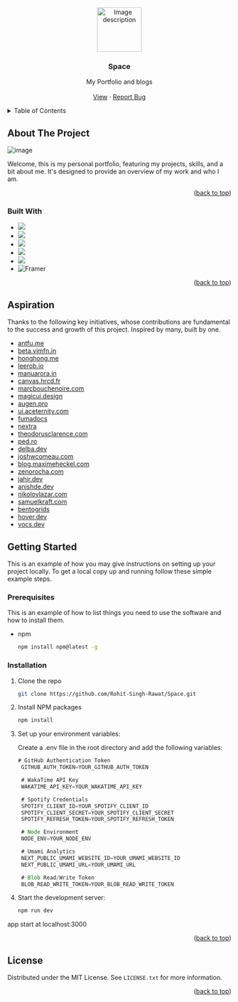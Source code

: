 
<a id="readme-top"></a>
<br />
<div align="center">
  <a href="https://github.com/Rohit-Singh-Rawat/Space">
    <img src="https://github.com/user-attachments/assets/44c27d9c-d204-4702-908f-e82ee63745a6" alt="Image description" width="100" />
  </a>

<h3 align="center">Space</h3>

  <p align="center">
    My Portfolio and blogs
    <br />
    <br />
    <a href="https://rohitsinghrawat.tech">View</a>
    ·
    <a href="mailto:rohitzrawat2003@gmail.com">Report Bug</a>
  </p>
</div>



<details>
  <summary>Table of Contents</summary>
  <ol>
    <li>
      <a href="#about-the-project">About The Project</a>
      <ul>
        <li><a href="#built-with">Built With</a></li>
      </ul>
    </li>
    <li><a href="#aspiration">Aspiration</a></li>
    <li>
      <a href="#getting-started">Getting Started</a>
      <ul>
        <li><a href="#prerequisites">Prerequisites</a></li>
        <li><a href="#installation">Installation</a></li>
      </ul>
    </li>
    <li><a href="#license">License</a></li>
  </ol>
</details>



<!-- ABOUT THE PROJECT -->
## About The Project
![image](https://github.com/user-attachments/assets/979b65bb-4a01-4a4d-93bd-70287b414296)

Welcome, this is my personal portfolio, featuring my projects, skills, and a bit about me. It's designed to provide an overview of my work and who I am.


<p align="right">(<a href="#readme-top">back to top</a>)</p>



### Built With

* <img src="https://img.shields.io/badge/next%20js-000000?style=for-the-badge&logo=nextdotjs&logoColor=white" />
* <img src="https://img.shields.io/badge/React-20232A?style=for-the-badge&logo=react&logoColor=61DAFB" />
* <img src="https://img.shields.io/badge/TypeScript-007ACC?style=for-the-badge&logo=typescript&logoColor=white" />
* <img src="https://img.shields.io/badge/Tailwind_CSS-38B2AC?style=for-the-badge&logo=tailwind-css&logoColor=white"/>
* <img src="https://img.shields.io/badge/shadcn%2Fui-000000?style=for-the-badge&logo=shadcnui&logoColor=white"/>
* ![Framer](https://img.shields.io/badge/Framer-black?style=for-the-badge&logo=framer&logoColor=blue)


<p align="right">(<a href="#readme-top">back to top</a>)</p>

## Aspiration
Thanks to the following key initiatives, whose contributions are fundamental to the success and growth of this project. Inspired by many, built by one.

- [antfu.me](https://antfu.me/)
- [beta.vimfn.in](https://beta.vimfn.in)
- [honghong.me](https://honghong.me)
- [leerob.io](https://leerob.io)
- [manuarora.in](https://manuarora.in/)
- [canvas.hrcd.fr](https://canvas.hrcd.fr/)
- [marcbouchenoire.com](https://marcbouchenoire.com)
- [magicui.design](https://magicui.design/)
- [augen.pro](https://augen.pro/)
- [ui.aceternity.com](https://ui.aceternity.com/)
- [fumadocs](https://fumadocs.vercel.app/) 
- [nextra](https://nextra.site/)
- [theodorusclarence.com](https://theodorusclarence.com/)
- [ped.ro](https://ped.ro/)
- [delba.dev](https://delba.dev/)
- [joshwcomeau.com](https://www.joshwcomeau.com/)
- [blog.maximeheckel.com](https://blog.maximeheckel.com/)
- [zenorocha.com](https://zenorocha.com/)
- [jahir.dev](https://jahir.dev/)
- [anishde.dev](https://anishde.dev/)
- [nikolovlazar.com](https://nikolovlazar.com/)
- [samuelkraft.com](https://samuelkraft.com/)
- [bentogrids](https://bentogrids.com/)
- [hover.dev](https://www.hover.dev/)
- [vocs.dev](https://vocs.dev/)

<!-- GETTING STARTED -->
## Getting Started

This is an example of how you may give instructions on setting up your project locally.
To get a local copy up and running follow these simple example steps.

### Prerequisites

This is an example of how to list things you need to use the software and how to install them.
* npm
  ```sh
  npm install npm@latest -g
  ```

### Installation

1. Clone the repo
   ```sh
   git clone https://github.com/Rohit-Singh-Rawat/Space.git
   ```
2. Install NPM packages
   ```sh
   npm install
   ```
3. Set up your environment variables:

     Create a .env file in the root directory and add the following variables:
   ```js
   # GitHub Authentication Token
    GITHUB_AUTH_TOKEN=YOUR_GITHUB_AUTH_TOKEN

    # WakaTime API Key
    WAKATIME_API_KEY=YOUR_WAKATIME_API_KEY

    # Spotify Credentials
    SPOTIFY_CLIENT_ID=YOUR_SPOTIFY_CLIENT_ID
    SPOTIFY_CLIENT_SECRET=YOUR_SPOTIFY_CLIENT_SECRET
    SPOTIFY_REFRESH_TOKEN=YOUR_SPOTIFY_REFRESH_TOKEN

    # Node Environment
    NODE_ENV=YOUR_NODE_ENV

    # Umami Analytics
    NEXT_PUBLIC_UMAMI_WEBSITE_ID=YOUR_UMAMI_WEBSITE_ID
    NEXT_PUBLIC_UMAMI_URL=YOUR_UMAMI_URL

    # Blob Read/Write Token
    BLOB_READ_WRITE_TOKEN=YOUR_BLOB_READ_WRITE_TOKEN

   ```
5. Start the development server:
   ```sh
   npm run dev
   ```
app start at localhost:3000
<p align="right">(<a href="#readme-top">back to top</a>)</p>






<!-- LICENSE -->
## License

Distributed under the MIT License. See `LICENSE.txt` for more information.

<p align="right">(<a href="#readme-top">back to top</a>)</p>


